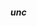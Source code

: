 <!--
- https://www.python-course.eu/python3_class_and_instance_attributes.php
- https://realpython.com/instance-class-and-static-methods-demystified/
- https://realpython.com/instance-class-and-static-methods-demystified/
- https://realpython.com/primer-on-python-decorators/
-->
##### unc